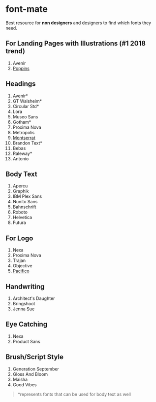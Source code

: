 # font-mate
Best resource for **non designers** and designers to find which fonts they need.


## For Landing Pages with Illustrations (#1 2018 trend)

1. Avenir
1. [Poppins](https://fonts.google.com/specimen/Poppins)

## Headings

1. Avenir*
1. GT Walsheim*
1. Circular Std*
1. Lora
1. Museo Sans
1. Gotham*
1. Proxima Nova
1. Metropolis
1. [Montserrat](https://fonts.google.com/specimen/Montserrat)
1. Brandon Text*
1. Bebas
1. Raleway*
1. Antonio

## Body Text

1. Apercu
1. Graphik
1. IBM Plex Sans
1. Nunito Sans
1. Bahnschrift
1. Roboto
1. Helvetica
1. Futura

## For Logo

1. Nexa
1. Proxima Nova
1. Trajan
1. Objective
1. [Pacifico](https://fonts.google.com/specimen/Pacifico)

## Handwriting

1. Architect's Daughter
1. Bringshoot
1. Jenna Sue

## Eye Catching

1. Nexa
1. Product Sans

## Brush/Script Style

1. Generation September
1. Gloss And Bloom
1. Maisha
1. Good Vibes


> *represents fonts that can be used for body text as well
